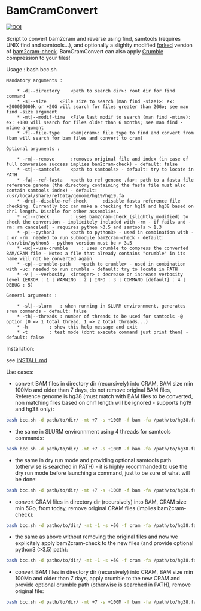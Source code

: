 # BamCramConvert

[![DOI](https://zenodo.org/badge/166241454.svg)](https://zenodo.org/badge/latestdoi/166241454)

Script to convert bam2cram and reverse using find, samtools (requires UNIX find and samtools...), and optionally a slighlty modified [forked](https://github.com/beboche/bam2cram-check) version of [bam2cram-check](https://github.com/wtsi-hgi/bam2cram-check). BamCramConvert can also apply [Crumble](https://github.com/jkbonfield/crumble) compression to your files!

Usage : bash bcc.sh

	Mandatory arguments :
  
		* -d|--directory	<path to search dir>: root dir for find command    
		* -s|--size		<File size to search (man find -size)>: ex: +200000000k or +20G will search for files greater than 20Go; see man find -size argument    
		* -mt|--modif-time	<File last modif to search (man find -mtime): ex: +180 will search for files older than 6 months; see man find -mtime argument    
		* -f|--file-type	<bam|cram>: file type to find and convert from (bam will search for bam files and convert to cram)
    
	Optional arguments :
  
		* -rm|--remove		:removes original file and index (in case of full conversion success implies bam2cram-check) - default: false
		* -st|--samtools	<path to samtools> - default: try to locate in PATH
		* -fa|--ref-fasta	<path to ref genome .fa>: path to a fasta file reference genome (the directory containing the fasta file must also contain samtools index) - default: /usr/local/share/refData/genome/hg19/hg19.fa
		* -drc|--disable-ref-check      :disable fasta reference file checking. Currently bcc can make a checking for hg19 and hg38 based on chr1 length. Disable for other assemblies.
		* -c|--check		: uses bam2cram-check (slightly modified) to check the conversion - implicitely included with -rm - if fails and -rm: rm canceled) - requires python >3.5 and samtools > 1.3
		* -p|--python3		<path to python3> - used in combination with -c or -rm: needed to run submodule bam2cram-check - default: /usr/bin/python3 - python version must be > 3.5
		* -uc|--use-crumble     : uses crumble to compress the converted BAM/CRAM file - Note: a file that already contains "crumble" in its name will not be converted again
		* -cp|--crumble-path    <path to crumble> - used in combination with -uc: needed to run crumble - default: try to locate in PATH
		* -v | --verbosity 	<integer> : decrease or increase verbosity level (ERROR : 1 | WARNING : 2 | INFO : 3 | COMMAND [default] : 4 | DEBUG : 5)
    
	General arguments :
  
		* -sl|--slurm   : when running in SLURM environnment, generates srun commands - default: false
		* -th|--threads : number of threads to be used for samtools -@ option (0 => 1 total thread, 1 => 2 total threads...)
		* -h		: show this help message and exit
		* -t		: test mode (dont execute command just print them) - default: false

Installation:

see [INSTALL.md](https://github.com/beboche/BamCramConvert/blob/master/INSTALL.md)

Use cases:

* convert BAM files in directory dir (recursively) into CRAM, BAM size min 100Mo and older than 7 days, do not remove original BAM files, Reference genome is hg38 (must match with BAM files to be converted, non matching files based on chr1 length will be ignored - supports hg19 and hg38 only):

```bash
bash bcc.sh -d path/to/dir/ -mt +7 -s +100M -f bam -fa /path/to/hg38.fa
```

* the same in SLURM environnment using 4 threads for samtools commands:

```bash
bash bcc.sh -d path/to/dir/ -mt +7 -s +100M -f bam -fa /path/to/hg38.fa -sl -th 3
```

* the same in dry run mode and providing optional samtools path (otherwise is searched in PATH) - it is highly recommanded to use the dry run mode before launching a command, just to be sure of what will be done:

```bash
bash bcc.sh -d path/to/dir/ -mt +7 -s +100M -f bam -fa /path/to/hg38.fa -sl -th 3 -st /special/place/samtools -t
```

* convert CRAM files in directory dir (recursively) into BAM, CRAM size min 5Go, from today, remove original CRAM files (implies bam2cram-check):

```bash
bash bcc.sh -d patho/to/dir/ -mt -1 -s +5G -f cram -fa /path/to/hg38.fa -rm
```

* the same as above without removing the original files and now we explicitely apply bam2cram-check to the new files (and provide optional python3 (>3.5) path):

```bash
bash bcc.sh -d patho/to/dir/ -mt -1 -s +5G -f cram -fa /path/to/hg38.fa -c -p /usr/bin/python3
```

* convert BAM files in directory dir (recursively) into CRAM, BAM size min 100Mo and older than 7 days, apply crumble to the new CRAM and provide optional crumble path (otherwise is searched in PATH), remove original file:

```bash
bash bcc.sh -d path/to/dir/ -mt +7 -s +100M -f bam -fa /path/to/hg38.fa -uc -cp /special/place/crumble -rm
```




